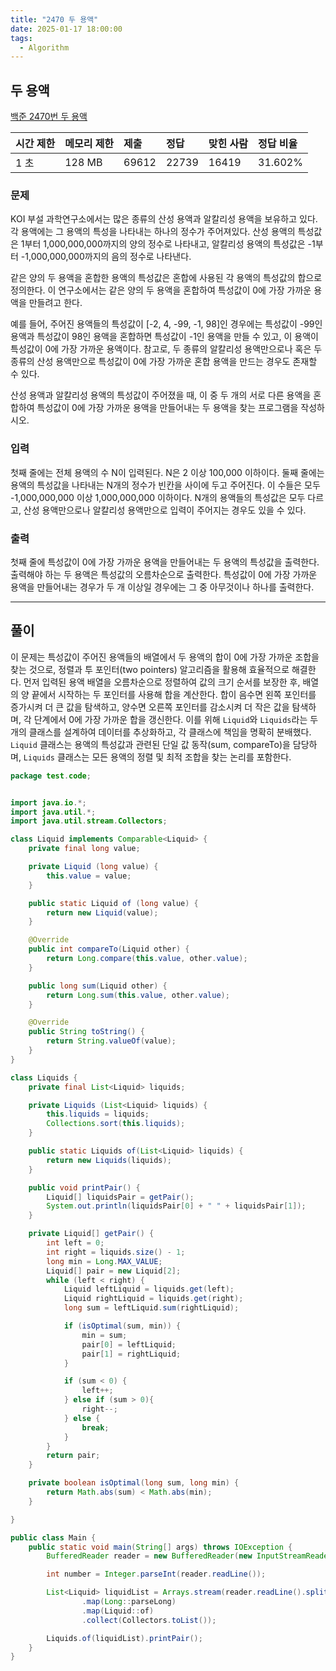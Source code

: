 ```yaml
---
title: "2470 두 용액"
date: 2025-01-17 18:00:00
tags: 
  - Algorithm
---
```



## 두 용액
[백준 2470번 두 용액](https://www.acmicpc.net/problem/2470)

| 시간 제한 | 메모리 제한 | 제출     | 정답    | 맞힌 사람 | 정답 비율   |
|:------|:-------|:-------|:------|:------|:--------|
| 1 초   | 128 MB | 69612 | 22739 | 16419 | 31.602% |

### 문제

KOI 부설 과학연구소에서는 많은 종류의 산성 용액과 알칼리성 용액을 보유하고 있다. 
각 용액에는 그 용액의 특성을 나타내는 하나의 정수가 주어져있다. 
산성 용액의 특성값은 1부터 1,000,000,000까지의 양의 정수로 나타내고, 알칼리성 용액의 특성값은 -1부터 -1,000,000,000까지의 음의 정수로 나타낸다.<br>

같은 양의 두 용액을 혼합한 용액의 특성값은 혼합에 사용된 각 용액의 특성값의 합으로 정의한다. 
이 연구소에서는 같은 양의 두 용액을 혼합하여 특성값이 0에 가장 가까운 용액을 만들려고 한다.<br>

예를 들어, 주어진 용액들의 특성값이 [-2, 4, -99, -1, 98]인 경우에는 
특성값이 -99인 용액과 특성값이 98인 용액을 혼합하면 특성값이 -1인 용액을 만들 수 있고, 
이 용액이 특성값이 0에 가장 가까운 용액이다. 
참고로, 두 종류의 알칼리성 용액만으로나 혹은 두 종류의 산성 용액만으로 특성값이 0에 가장 가까운 혼합 용액을 만드는 경우도 존재할 수 있다.<br>

산성 용액과 알칼리성 용액의 특성값이 주어졌을 때, 
이 중 두 개의 서로 다른 용액을 혼합하여 특성값이 0에 가장 가까운 용액을 만들어내는 두 용액을 찾는 프로그램을 작성하시오.<br>

### 입력

첫째 줄에는 전체 용액의 수 N이 입력된다. 
N은 2 이상 100,000 이하이다. 
둘째 줄에는 용액의 특성값을 나타내는 N개의 정수가 빈칸을 사이에 두고 주어진다. 
이 수들은 모두 -1,000,000,000 이상 1,000,000,000 이하이다. 
N개의 용액들의 특성값은 모두 다르고, 산성 용액만으로나 알칼리성 용액만으로 입력이 주어지는 경우도 있을 수 있다.

### 출력

첫째 줄에 특성값이 0에 가장 가까운 용액을 만들어내는 두 용액의 특성값을 출력한다. 
출력해야 하는 두 용액은 특성값의 오름차순으로 출력한다. 
특성값이 0에 가장 가까운 용액을 만들어내는 경우가 두 개 이상일 경우에는 그 중 아무것이나 하나를 출력한다.

---

## 풀이

이 문제는 특성값이 주어진 용액들의 배열에서 두 용액의 합이 0에 가장 가까운 조합을 찾는 것으로, 
정렬과 투 포인터(two pointers) 알고리즘을 활용해 효율적으로 해결한다. 
먼저 입력된 용액 배열을 오름차순으로 정렬하여 값의 크기 순서를 보장한 후, 
배열의 양 끝에서 시작하는 두 포인터를 사용해 합을 계산한다. 
합이 음수면 왼쪽 포인터를 증가시켜 더 큰 값을 탐색하고, 
양수면 오른쪽 포인터를 감소시켜 더 작은 값을 탐색하며, 
각 단계에서 0에 가장 가까운 합을 갱신한다. 
이를 위해 `Liquid`와 `Liquids`라는 두 개의 클래스를 설계하여 데이터를 추상화하고, 각 클래스에 책임을 명확히 분배했다. 
`Liquid` 클래스는 용액의 특성값과 관련된 단일 값 동작(sum, compareTo)을 담당하며, 
`Liquids` 클래스는 모든 용액의 정렬 및 최적 조합을 찾는 논리를 포함한다. 

```java
package test.code;


import java.io.*;
import java.util.*;
import java.util.stream.Collectors;

class Liquid implements Comparable<Liquid> {
    private final long value;

    private Liquid (long value) {
        this.value = value;
    }

    public static Liquid of (long value) {
        return new Liquid(value);
    }

    @Override
    public int compareTo(Liquid other) {
        return Long.compare(this.value, other.value);
    }

    public long sum(Liquid other) {
        return Long.sum(this.value, other.value);
    }

    @Override
    public String toString() {
        return String.valueOf(value);
    }
}

class Liquids {
    private final List<Liquid> liquids;

    private Liquids (List<Liquid> liquids) {
        this.liquids = liquids;
        Collections.sort(this.liquids);
    }

    public static Liquids of(List<Liquid> liquids) {
        return new Liquids(liquids);
    }

    public void printPair() {
        Liquid[] liquidsPair = getPair();
        System.out.println(liquidsPair[0] + " " + liquidsPair[1]);
    }

    private Liquid[] getPair() {
        int left = 0;
        int right = liquids.size() - 1;
        long min = Long.MAX_VALUE;
        Liquid[] pair = new Liquid[2];
        while (left < right) {
            Liquid leftLiquid = liquids.get(left);
            Liquid rightLiquid = liquids.get(right);
            long sum = leftLiquid.sum(rightLiquid);

            if (isOptimal(sum, min)) {
                min = sum;
                pair[0] = leftLiquid;
                pair[1] = rightLiquid;
            }

            if (sum < 0) {
                left++;
            } else if (sum > 0){
                right--;
            } else {
                break;
            }
        }
        return pair;
    }

    private boolean isOptimal(long sum, long min) {
        return Math.abs(sum) < Math.abs(min);
    }

}

public class Main {
    public static void main(String[] args) throws IOException {
        BufferedReader reader = new BufferedReader(new InputStreamReader(System.in));

        int number = Integer.parseInt(reader.readLine());

        List<Liquid> liquidList = Arrays.stream(reader.readLine().split(" "))
                .map(Long::parseLong)
                .map(Liquid::of)
                .collect(Collectors.toList());

        Liquids.of(liquidList).printPair();
    }
}
```